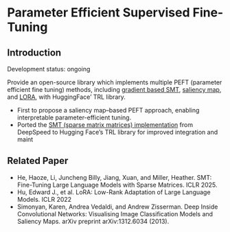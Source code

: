 # Parameter Efficient Supervised Fine-Tuning

## Introduction

Development status: ongoing

Provide an open-source library which implements multiple PEFT (parameter efficient fine tuning) methods, including [gradient based SMT](https://openreview.net/pdf?id=GbgCRJedQ7), [saliency map](https://arxiv.org/pdf/1312.6034), and [LORA](https://arxiv.org/pdf/2106.09685), with HuggingFace’ TRL library.

*  First to propose a saliency map–based PEFT approach, enabling interpretable parameter-efficient tuning.
*  Ported the [SMT (sparse matrix matrices) implementation](https://github.com/HectorHHZ/Sparse_Matrix_Tuning) from DeepSpeed to Hugging Face’s TRL library for improved integration and maint

## Related Paper

*  He, Haoze, Li, Juncheng Billy, Jiang, Xuan, and Miller, Heather. SMT: Fine-Tuning Large Language Models with Sparse Matrices. ICLR 2025.
*  Hu, Edward J., et al. LoRA: Low-Rank Adaptation of Large Language Models. ICLR 2022
*  Simonyan, Karen, Andrea Vedaldi, and Andrew Zisserman. Deep Inside Convolutional Networks: Visualising Image Classification Models and Saliency Maps. arXiv preprint arXiv:1312.6034 (2013).

